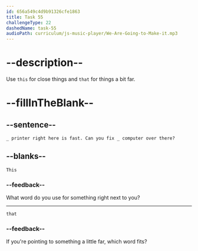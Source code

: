 ```yaml
---
id: 656a549c4d9b91326cfe1863
title: Task 55
challengeType: 22
dashedName: task-55
audioPath: curriculum/js-music-player/We-Are-Going-to-Make-it.mp3
---
```


# --description--

Use `this` for close things and `that` for things a bit far.

# --fillInTheBlank--

## --sentence--

`_ printer right here is fast. Can you fix _ computer over there?`

## --blanks--

`This`

### --feedback--

What word do you use for something right next to you?

---

`that`

### --feedback--

If you're pointing to something a little far, which word fits?

